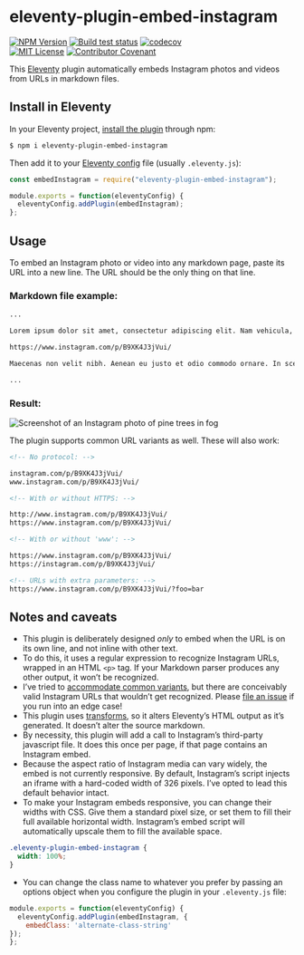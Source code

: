 # eleventy-plugin-embed-instagram

[![NPM Version](https://img.shields.io/npm/v/eleventy-plugin-embed-instagram?style=for-the-badge)](https://www.npmjs.com/package/eleventy-plugin-embed-instagram)
[![Build test status](https://img.shields.io/github/actions/workflow/status/gfscott/eleventy-plugin-embed-everything/test.yml?branch=main&style=for-the-badge)](https://github.com/gfscott/eleventy-plugin-embed-everything/actions/workflows/test.yml?query=branch%3Amain)
[![codecov](https://img.shields.io/codecov/c/github/gfscott/eleventy-plugin-embed-everything?style=for-the-badge)](https://codecov.io/gh/gfscott/eleventy-plugin-embed-everything)\
[![MIT License](https://img.shields.io/github/license/gfscott/eleventy-plugin-embed-everything?style=for-the-badge)](https://github.com/gfscott/eleventy-plugin-embed-everything/blob/main/LICENSE)
[![Contributor Covenant](https://img.shields.io/badge/Contributor%20Covenant-v2.0-ff69b4.svg?style=for-the-badge)](https://github.com/gfscott/eleventy-plugin-embed-everything/blob/main/CODE_OF_CONDUCT.md)

This [Eleventy](https://www.11ty.dev/) plugin automatically embeds Instagram photos and videos from URLs in markdown files.

## Install in Eleventy

In your Eleventy project, [install the plugin](https://www.11ty.dev/docs/plugins/#adding-a-plugin) through npm:

```sh
$ npm i eleventy-plugin-embed-instagram
```

Then add it to your [Eleventy config](https://www.11ty.dev/docs/config/) file (usually `.eleventy.js`):

```javascript
const embedInstagram = require("eleventy-plugin-embed-instagram");

module.exports = function(eleventyConfig) {
  eleventyConfig.addPlugin(embedInstagram);
};
```

## Usage

To embed an Instagram photo or video into any markdown page, paste its URL into a new line. The URL should be the only thing on that line.

### Markdown file example:

```markdown
...

Lorem ipsum dolor sit amet, consectetur adipiscing elit. Nam vehicula, elit vel condimentum porta, purus.

https://www.instagram.com/p/B9XK4J3jVui/

Maecenas non velit nibh. Aenean eu justo et odio commodo ornare. In scelerisque sapien at.

...
```

### Result:

![Screenshot of an Instagram photo of pine trees in fog](https://user-images.githubusercontent.com/547470/76152810-1b6f6b80-6092-11ea-832e-e231f0942c8b.png)

The plugin supports common URL variants as well. These will also work:

```markdown
<!-- No protocol: -->

instagram.com/p/B9XK4J3jVui/
www.instagram.com/p/B9XK4J3jVui/

<!-- With or without HTTPS: -->

http://www.instagram.com/p/B9XK4J3jVui/
https://www.instagram.com/p/B9XK4J3jVui/

<!-- With or without 'www': -->

https://www.instagram.com/p/B9XK4J3jVui/
https://instagram.com/p/B9XK4J3jVui/

<!-- URLs with extra parameters: -->
https://www.instagram.com/p/B9XK4J3jVui/?foo=bar

```

## Notes and caveats

- This plugin is deliberately designed _only_ to embed when the URL is on its own line, and not inline with other text.
- To do this, it uses a regular expression to recognize Instagram URLs, wrapped in an HTML `<p>` tag. If your Markdown parser produces any other output, it won’t be recognized.
- I’ve tried to [accommodate common variants](https://regex101.com/r/cwLcjL/5), but there are conceivably valid Instagram URLs that wouldn’t get recognized. Please [file an issue](https://github.com/gfscott/eleventy-plugin-embed-everything/issues/new) if you run into an edge case!
- This plugin uses [transforms](https://www.11ty.dev/docs/config/#transforms), so it alters Eleventy’s HTML output as it’s generated. It doesn’t alter the source markdown.
- By necessity, this plugin will add a call to Instagram’s third-party javascript file. It does this once per page, if that page contains an Instagram embed.
- Because the aspect ratio of Instagram media can vary widely, the embed is not currently responsive. By default, Instagram’s script injects an iframe with a hard-coded width of 326 pixels. I’ve opted to lead this default behavior intact.
- To make your Instagram embeds responsive, you can change their widths with CSS. Give them a standard pixel size, or set them to fill their full available horizontal width. Instagram’s embed script will automatically upscale them to fill the available space.

```css
.eleventy-plugin-embed-instagram {
  width: 100%;
}
```

- You can change the class name to whatever you prefer by passing an options object when you configure the plugin in your `.eleventy.js` file:
```javascript
module.exports = function(eleventyConfig) {
  eleventyConfig.addPlugin(embedInstagram, {
    embedClass: 'alternate-class-string'
});
};
```

